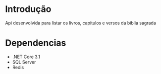 # Introdução
Api desenvolvida para listar os livros, capitulos e versos da biblia sagrada

# Dependencias
* .NET Core 3.1
*  SQL Server
*  Redis

